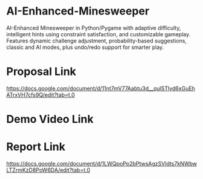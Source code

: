 # AI-Enhanced-Minesweeper
AI-Enhanced Minesweeper in Python/Pygame with adaptive difficulty, intelligent hints using constraint satisfaction, and customizable gameplay. Features dynamic challenge adjustment, probability-based suggestions, classic and AI modes, plus undo/redo support for smarter play.

# Proposal Link
https://docs.google.com/document/d/11nt7mV77Aabtu3d__qulSTlyd6xGuEhATrxVH7cfs9Q/edit?tab=t.0

# Demo Video Link

# Report Link
https://docs.google.com/document/d/1LWQpoPp2bPtwsAgzSVldts7kNWbwLTZrmKzD8PoW6DA/edit?tab=t.0
